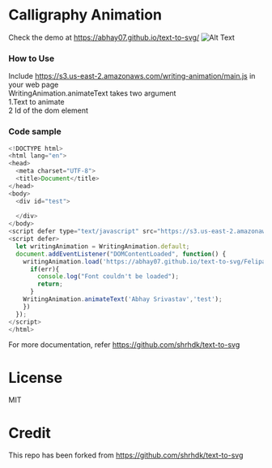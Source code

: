# Calligraphy Animation
Check the demo at https://abhay07.github.io/text-to-svg/
![Alt Text](https://media.giphy.com/media/LUBREsKedA2y1kk5wJ/giphy.gif)
### How to Use
Include https://s3.us-east-2.amazonaws.com/writing-animation/main.js in your web page   
WritingAnimation.animateText takes two argument  
1.Text to animate  
2 Id of the dom element  
### Code sample 
``` javascript
<!DOCTYPE html>
<html lang="en">
<head>
  <meta charset="UTF-8">
  <title>Document</title>
</head>
<body>
  <div id="test">
    
  </div>
</body>
<script defer type="text/javascript" src="https://s3.us-east-2.amazonaws.com/writing-animation/main.js"></script></body>
<script defer>
  let writingAnimation = WritingAnimation.default;
  document.addEventListener("DOMContentLoaded", function() {
    writingAnimation.load('https://abhay07.github.io/text-to-svg/Felipa-Regular.otf', function(err,WritingAnimation){
      if(err){
        console.log("Font couldn't be loaded");
        return;
      }
    WritingAnimation.animateText('Abhay Srivastav','test');
    })
  });
</script>
</html>
```
For more documentation, refer https://github.com/shrhdk/text-to-svg
# License
MIT

# Credit
This repo has been forked from
https://github.com/shrhdk/text-to-svg